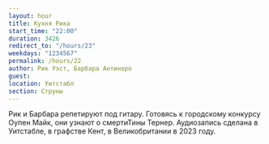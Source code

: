 ```yaml
---
layout: hour
title: Кухня Рика
start_time: "22:00"
duration: 3426
redirect_to: "/hours/23"
weekdays: "1234567"
permalink: /hours/22
author: Рик Уэст, Барбара Антиноро
guest:   
location: Уитстабл
section: Струны
---
```


Рик и Барбара репетируют под гитару. Готовясь к городскому конкурсу Оупен Майк, они узнают о смертиТины Тернер. Аудиозапись сделана в Уитстабле, в графстве Кент, в Великобритании в 2023 году.
